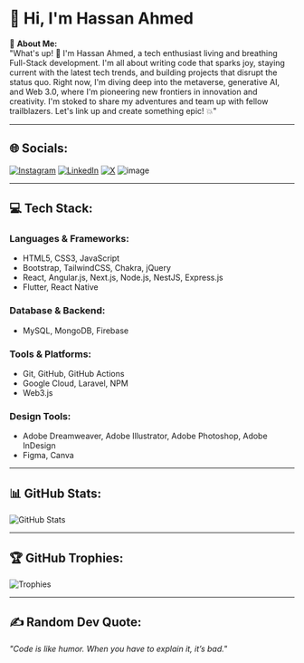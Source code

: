 # 👋 Hi, I'm Hassan Ahmed  

💫 **About Me:**  
"What's up! 👋 I'm Hassan Ahmed, a tech enthusiast living and breathing Full-Stack development. I'm all about writing code that sparks joy, staying current with the latest tech trends, and building projects that disrupt the status quo. Right now, I'm diving deep into the metaverse, generative AI, and Web 3.0, where I'm pioneering new frontiers in innovation and creativity. I'm stoked to share my adventures and team up with fellow trailblazers. Let's link up and create something epic! 💥"  

---

## 🌐 **Socials:**  
[![Instagram](https://img.shields.io/badge/Instagram-E4405F?style=for-the-badge&logo=instagram&logoColor=white)](#) 
[![LinkedIn](https://img.shields.io/badge/LinkedIn-0A66C2?style=for-the-badge&logo=linkedin&logoColor=white)](#) 
[![X](https://img.shields.io/badge/X-1D9BF0?style=for-the-badge&logo=twitter&logoColor=white)](#)
![image](https://github.com/user-attachments/assets/311fb102-8135-4cb7-86aa-33558b750d60)

---
## 💻 **Tech Stack:**  
### **Languages & Frameworks:**  
- HTML5, CSS3, JavaScript  
- Bootstrap, TailwindCSS, Chakra, jQuery  
- React, Angular.js, Next.js, Node.js, NestJS, Express.js  
- Flutter, React Native  

### **Database & Backend:**  
- MySQL, MongoDB, Firebase  

### **Tools & Platforms:**  
- Git, GitHub, GitHub Actions  
- Google Cloud, Laravel, NPM  
- Web3.js  

### **Design Tools:**  
- Adobe Dreamweaver, Adobe Illustrator, Adobe Photoshop, Adobe InDesign  
- Figma, Canva  

---

## 📊 **GitHub Stats:**  
![GitHub Stats](https://github-readme-stats.vercel.app/api?username=akhterjawad&show_icons=true&theme=radical)

---

## 🏆 **GitHub Trophies:**  
![Trophies](https://github-profile-trophy.vercel.app/?username=akhterjawad&theme=radical)

---

## ✍️ **Random Dev Quote:**  
_"Code is like humor. When you have to explain it, it’s bad."_  

